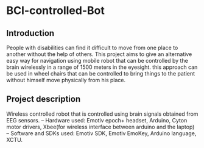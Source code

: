# BCI-controlled-Bot

## Introduction
People with disabilities can find it difficult to move from one
place to another without the help of others. This project aims
to give an alternative easy way for navigation using mobile
robot that can be controlled by the brain wirelessly in a range
of 1500 meters in the eyesight. this approach can be used in
wheel chairs that can be controlled to bring things to the patient
without himself move physically from his place.

## Project description
Wireless controlled robot that is controlled using brain signals obtained from EEG sensors.
– Hardware used: Emotiv epoch+ headset, Arduino, Cyton motor drivers, Xbee(for wireless interface between
arduino and the laptop)
– Software and SDKs used: Emotiv SDK, Emotiv EmoKey, Arduino language, XCTU.
